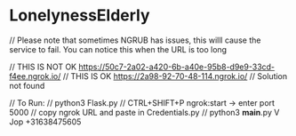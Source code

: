 # LonelynessElderly

// Please note that sometimes NGRUB has issues, this willl cause the service to fail. You can notice this when the URL is too long

// THIS IS NOT OK   https://50c7-2a02-a420-6b-a40e-95b8-d9e9-33cd-f4ee.ngrok.io/
// THIS IS OK https://2a98-92-70-48-114.ngrok.io/
// Solution not found

// To Run:
// python3 Flask.py
// CTRL+SHIFT+P ngrok:start -> enter port 5000
// copy ngrok URL and paste in Credentials.py
// python3 __main__.py V Jop +31638475605